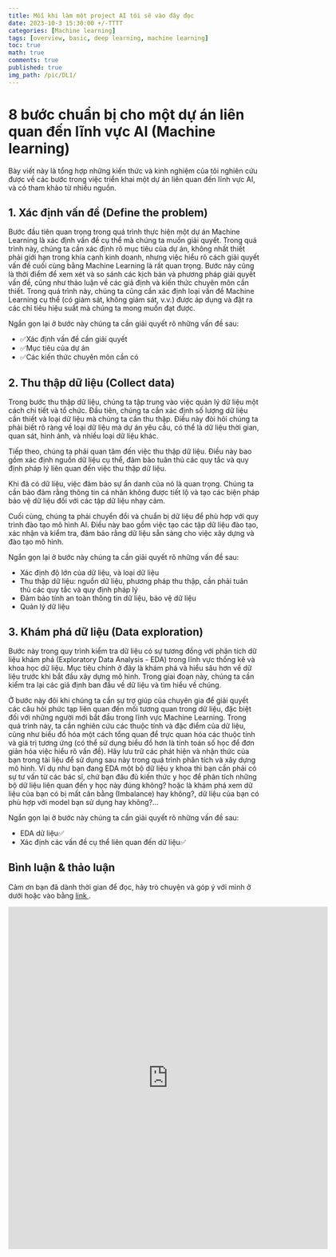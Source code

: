 ```yaml
---
title: Mỗi khi làm một project AI tôi sẽ vào đây đọc
date: 2023-10-3 15:30:00 +/-TTTT
categories: [Machine learning]
tags: [overview, basic, deep learning, machine learning]
toc: true
math: true
comments: true
published: true
img_path: /pic/DL1/
---
```




# 8 bước chuẩn bị cho một dự án liên quan đến lĩnh vực AI (Machine learning)

Bày viết này là tổng hợp những kiến thức và kinh nghiệm của tôi nghiên cứu được về các bước trong việc triển khai một dự án liên quan đến lĩnh vực AI, và có tham khảo từ nhiều nguồn.

## 1. Xác định vấn đề (Define the problem)

Bước đầu tiên quan trọng trong quá trình thực hiện một dự án Machine Learning là xác định vấn đề cụ thể mà chúng ta muốn giải quyết. Trong quá trình này, chúng ta cần xác định rõ mục tiêu của dự án, không nhất thiết phải giới hạn trong khía cạnh kinh doanh, nhưng việc hiểu rõ cách giải quyết vấn đề cuối cùng bằng Machine Learning là rất quan trọng. Bước này cũng là thời điểm để xem xét và so sánh các kịch bản và phương pháp giải quyết vấn đề, cũng như thảo luận về các giả định và kiến thức chuyên môn cần thiết. Trong quá trình này, chúng ta cũng cần xác định loại vấn đề Machine Learning cụ thể (có giám sát, không giám sát, v.v.) được áp dụng và đặt ra các chỉ tiêu hiệu suất mà chúng ta mong muốn đạt được.

Ngắn gọn lại ở bước này chúng ta cần giải quyết rõ những vấn đề sau:

- ✅Xác định vấn đề cần giải quyết
- ✅Mục tiêu của dự án
- ✅Các kiến thức chuyên môn cần có

## 2. Thu thập dữ liệu (Collect data)

Trong bước thu thập dữ liệu, chúng ta tập trung vào việc quản lý dữ liệu một cách chi tiết và tổ chức. Đầu tiên, chúng ta cần xác định số lượng dữ liệu cần thiết và loại dữ liệu mà chúng ta cần thu thập. Điều này đòi hỏi chúng ta phải biết rõ ràng về loại dữ liệu mà dự án yêu cầu, có thể là dữ liệu thời gian, quan sát, hình ảnh, và nhiều loại dữ liệu khác.

Tiếp theo, chúng ta phải quan tâm đến việc thu thập dữ liệu. Điều này bao gồm xác định nguồn dữ liệu cụ thể, đảm bảo tuân thủ các quy tắc và quy định pháp lý liên quan đến việc thu thập dữ liệu.

Khi đã có dữ liệu, việc đảm bảo sự ẩn danh của nó là quan trọng. Chúng ta cần bảo đảm rằng thông tin cá nhân không được tiết lộ và tạo các biện pháp bảo vệ dữ liệu đối với các tập dữ liệu nhạy cảm.

Cuối cùng, chúng ta phải chuyển đổi và chuẩn bị dữ liệu để phù hợp với quy trình đào tạo mô hình AI. Điều này bao gồm việc tạo các tập dữ liệu đào tạo, xác nhận và kiểm tra, đảm bảo rằng dữ liệu sẵn sàng cho việc xây dựng và đào tạo mô hình.

Ngắn gọn lại ở bước này chúng ta cần giải quyết rõ những vấn đề sau:

- Xác định độ lớn của dữ liệu, và loại dữ liệu
- Thu thập dữ liệu: nguồn dữ liệu, phương pháp thu thập, cần phải tuân thủ các quy tắc và quy định pháp lý
- Đảm bảo tính an toàn thông tin dữ liệu, bảo vệ dữ liệu
- Quản lý dữ liệu 

## 3. Khám phá dữ liệu (Data exploration)

Bước này trong quy trình kiểm tra dữ liệu có sự tương đồng với phân tích dữ liệu khám phá (Exploratory Data Analysis - EDA) trong lĩnh vực thống kê và khoa học dữ liệu. Mục tiêu chính ở đây là khám phá và hiểu sâu hơn về dữ liệu trước khi bắt đầu xây dựng mô hình. Trong giai đoạn này, chúng ta cần kiểm tra lại các giả định ban đầu về dữ liệu và tìm hiểu về chúng.

Ở bước này đôi khi chúng ta cần sự trợ giúp của chuyên gia để giải quyết các câu hỏi phức tạp liên quan đến mối tương quan trong dữ liệu, đặc biệt đối với những người mới bắt đầu trong lĩnh vực Machine Learning. Trong quá trình này, ta cần nghiên cứu các thuộc tính và đặc điểm của dữ liệu, cũng như biểu đồ hóa một cách tổng quan để trực quan hóa các thuộc tính và giá trị tương ứng (có thể sử dụng biểu đồ hơn là tính toán số học để đơn giản hóa việc hiểu rõ vấn đề). Hãy lưu trữ các phát hiện và nhận thức của bạn trong tài liệu để sử dụng sau này trong quá trình phân tích và xây dựng mô hình. Ví dụ như bạn đang EDA một bộ dữ liệu y khoa thì bạn cần phải có sự tư vấn từ các bác sĩ, chứ bạn đâu đủ kiến thức y học để phân tích những bộ dữ liệu liên quan đến y học này đúng không? hoặc là khám phá xem dữ liệu của bạn có bị mất cân bằng (Imbalance) hay không?, dữ liệu của bạn có phù hợp với model bạn sử dụng hay không?...

Ngắn gọn lại ở bước này chúng ta cần giải quyết rõ những vấn đề sau:

- EDA dữ liệu✅
- Xác định các vấn đề cụ thể liên quan đến dữ liệu✅

## Bình luận & thảo luận

Cảm ơn bạn đã dành thời gian để đọc, hãy trò chuyện và góp ý với mình ở dưới hoặc vào bằng <a href = "https://forms.gle/ZUrzUFKadCJBAEzaA"> link </a>.

<iframe src="https://docs.google.com/forms/d/e/1FAIpQLSdYX6124QWR49d27Gu08whQH9MhDvXeW9o4KkA-kblLt4URwA/viewform?embedded=true" width="640" height="686" frameborder="0" marginheight="0" marginwidth="0">Đang tải…</iframe>
